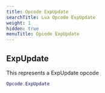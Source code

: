 ```yaml
---
title: Opcode ExpUpdate
searchTitle: Lua Opcode ExpUpdate
weight: 1
hidden: true
menuTitle: Opcode ExpUpdate
---
```

## ExpUpdate

This represents a ExpUpdate opcode
```lua
Opcode.ExpUpdate
```